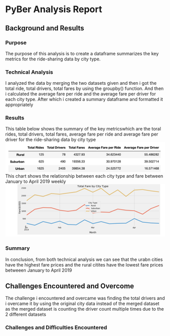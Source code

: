 # PyBer Analysis Report

## Background and Results

### Purpose
The purpose of this analysis is to create a dataframe summarizes the key metrics for the ride-sharing data by city type.
### Technical Analysis
I analyzed the data by merging the two datasets given and then i got the total ride, total drivers, total fares by using the groupby() function. And then i calculated the average fare per ride and the average fare per driver for each city type. After which i created a summary dataframe and formatted it appropriately
### Results
This table below shows the summary of the key metricswhich are the toral rides, total drivers, total fares, average fare per ride and average fare per driver for the ride-sharing data by city type 
![Pyber Summary Table](https://github.com/soijebor/PyBer_Analysis/blob/master/Images/pyber_summary_data_df.png)
This chart shows the relationship between each city type and fare between January to April 2019 weekly
![Multiple line chart of the dataframe](https://github.com/soijebor/PyBer_Analysis/blob/master/Images/multiple_line_chart_df.png)
### Summary
In conclusion, from both technical analysis we can see that the urabn cities have the highest fare prices and the rural citites have the lowest fare prices betweeen January to April 2019
## Challenges Encountered and Overcome
The challenge i encountered and overcame was finding the total drivers and i overcame it by using the original city data instead of the merged dataset as the merged dataset is counting the driver count multiple times due to the 2 different datasets
### Challenges and Difficulties Encountered
